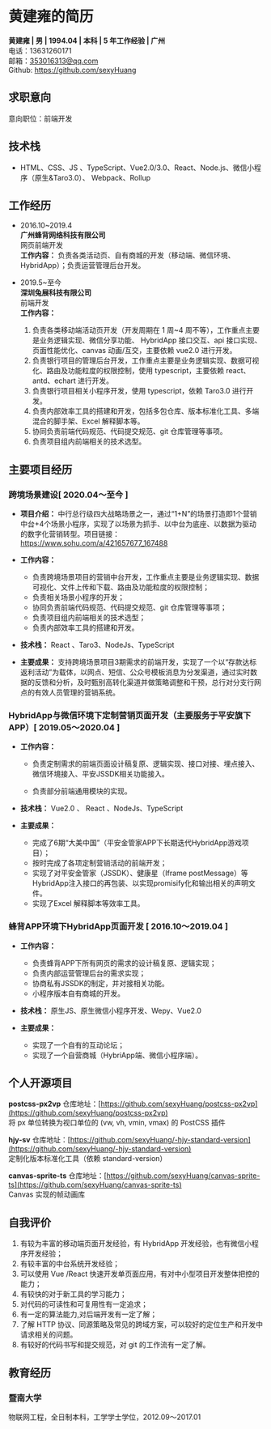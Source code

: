 # 黄建雍的简历

**黄建雍 | 男 | 1994.04 | 本科 | 5 年工作经验 | 广州**  
电话：13631260171  
邮箱：353016313@qq.com  
Github: <https://github.com/sexyHuang>

## 求职意向

意向职位：前端开发

## 技术栈

- HTML、CSS、JS 、TypeScript、Vue2.0/3.0、React、Node.js、微信小程序（原生&Taro3.0）、
  Webpack、Rollup

## 工作经历

- 2016.10~2019.4  
  **广州蜂背网络科技有限公司**  
  网页前端开发  
  **工作内容：** 负责各类活动页、自有商城的开发（移动端、微信环境、HybridApp）；负责运营管理后台开发。
- 2019.5~至今  
  **深圳兔展科技有限公司**  
  前端开发  
  **工作内容：**

  1. 负责各类移动端活动页开发（开发周期在 1 周~4 周不等），工作重点主要是业务逻辑实现、微信分享功能、
      HybridApp 接口交互、api 接口实现、页面性能优化、canvas 动画/互交，主要依赖 vue2.0 进行开发。
  2. 负责银行项目的管理后台开发，工作重点主要是业务逻辑实现、数据可视化、路由及功能粒度的权限控制，使用 typescript，主要依赖 react、
      antd、echart 进行开发。
  3. 负责银行项目相关小程序开发，使用 typescript，依赖 Taro3.0 进行开发。
  4. 负责内部效率工具的搭建和开发，包括多包仓库、版本标准化工具、多端混合的脚手架、Excel 解释脚本等。
  5. 协同负责前端代码规范、代码提交规范、git 仓库管理等事项。
  6. 负责项目组内前端相关的技术选型。

## 主要项目经历

### 跨境场景建设\[ 2020.04～至今 \]

- **项目介绍：** 中行总行级四大战略场景之一，通过“1+N”的场景打造即1个营销中台+4个场景小程序，实现了以场景为抓手、以中台为底座、以数据为驱动的数字化营销转型。项目链接：<https://www.sohu.com/a/421657677_167488>

- **工作内容：**
  - 负责跨境场景项目的营销中台开发，工作重点主要是业务逻辑实现、数据可视化、文件上传和下载、路由及功能粒度的权限控制；
  - 负责相关场景小程序的开发；
  - 协同负责前端代码规范、代码提交规范、git 仓库管理等事项；
  - 负责项目组内前端相关的技术选型；
  - 负责内部效率工具的搭建和开发。

- **技术栈：**  React 、Taro3、NodeJs、TypeScript

- **主要成果：** 支持跨境场景项目3期需求的前端开发，实现了一个以“存款达标返利活动”为载体，以网点、短信、公众号模板消息为分发渠道，通过实时数据的反馈和分析，及时甄别高转化渠道并做策略调整和干预，总行对分支行网点的有效人员管理的营销系统。

### HybridApp与微信环境下定制营销页面开发（主要服务于平安旗下APP）\[ 2019.05～2020.04 \]

- **工作内容：**
  - 负责定制需求的前端页面设计稿复原、逻辑实现、接口对接、埋点接入、微信环境接入、平安JSSDK相关功能接入。

  - 负责部分前端通用模块的实现。

- **技术栈：** Vue2.0 、 React 、NodeJs、TypeScript

- **主要成果：**
  - 完成了6期“大美中国”（平安金管家APP下长期迭代HybridApp游戏项目）；
  - 按时完成了各项定制营销活动的前端开发；
  - 实现了对平安金管家（JSSDK）、健康星（Iframe postMessage）等HybridApp注入接口的再包装、以实现promisify化和输出相关的声明文件。
  - 实现了Excel 解释脚本等效率工具。

### 蜂背APP环境下HybridApp页面开发 \[ 2016.10～2019.04 \]

- **工作内容：**
  - 负责蜂背APP下所有网页的需求的设计稿复原、逻辑实现；
  - 负责内部运营管理后台的需求实现；
  - 协商私有JSSDK的制定，并对接相关功能。
  - 小程序版本自有商城的开发。
- **技术栈：** 原生JS、原生微信小程序开发、Wepy、Vue2.0

- **主要成果：**
  - 实现了一个自有的互动论坛；
  - 实现了一个自营商城（HybriApp端、微信小程序端）。  
  
## 个人开源项目

**postcss-px2vp**
仓库地址：[https://github.com/sexyHuang/postcss-px2vp](https://github.com/sexyHuang/postcss-px2vp)  
将 px 单位转换为视口单位的 (vw, vh, vmin, vmax) 的 PostCSS 插件

**hjy-sv**
仓库地址：[https://github.com/sexyHuang/-hjy-standard-version](https://github.com/sexyHuang/-hjy-standard-version)  
定制化版本标准化工具（依赖 standard-version）

**canvas-sprite-ts**
仓库地址：[https://github.com/sexyHuang/canvas-sprite-ts](https://github.com/sexyHuang/canvas-sprite-ts)  
Canvas 实现的帧动画库

## 自我评价

1. 有较为丰富的移动端页面开发经验，有 HybridApp 开发经验，也有微信小程序开发经验；
2. 有较丰富的中台系统开发经验；
3. 可以使用 Vue /React 快速开发单页面应用，有对中小型项目开发整体把控的能力；
4. 有较快的对于新工具的学习能力；
5. 对代码的可读性和可复用性有一定追求；
6. 有一定的算法能力,对后端开发有一定了解；
7. 了解 HTTP 协议、同源策略及常见的跨域方案，可以较好的定位生产和开发中请求相关的问题。
8. 有较好的代码书写和提交规范，对 git 的工作流有一定了解。

## 教育经历

### 暨南大学

物联网工程，全日制本科，工学学士学位，2012.09～2017.01
